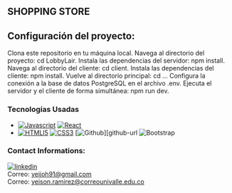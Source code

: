 ## SHOPPING STORE



## Configuración del proyecto:

Clona este repositorio en tu máquina local.
Navega al directorio del proyecto: cd LobbyLair.
Instala las dependencias del servidor: npm install.
Navega al directorio del cliente: cd client.
Instala las dependencias del cliente: npm install.
Vuelve al directorio principal: cd ...
Configura la conexión a la base de datos PostgreSQL en el archivo .env.
Ejecuta el servidor y el cliente de forma simultánea: npm run dev.

### Tecnologías Usadas
* [![Javascript][javascript]][js-url] [![React][React.js]][React-url] 
* [![HTMLl5][html5]][html-url] [![CSS3][css3]][css-url] [![Github][github]][github-url ![Bootstrap](https://img.shields.io/badge/Bootstrap-563D7C?style=for-the-badge&logo=bootstrap&logoColor=white)



### Contact Informations:

[![linkedin][linkedin]][linkedin-urlyeison]
<br>
Correo: yeijoh91@gmail.com <br>
Correo: yeison.ramirez@correounivalle.edu.co



[React.js]: https://img.shields.io/badge/React-20232A?style=for-the-badge&logo=react&logoColor=61DAFB
[React-url]: https://reactjs.org/
[Express.js]: https://img.shields.io/badge/express.js-%23404d59.svg?style=for-the-badge&logo=express&logoColor=%2361DAFB
[Express-url]: https://expressjs.com
[Figma-des]: https://img.shields.io/badge/figma-%23F24E1E.svg?style=for-the-badge&logo=figma&logoColor=white
[Figma-url]: https://www.figma.com/
[npm]: https://img.shields.io/badge/NPM-%23000000.svg?style=for-the-badge&logo=npm&logoColor=white
[npm-url]: https://www.npmjs.com/
[Node.js]: https://img.shields.io/badge/node.js-6DA55F?style=for-the-badge&logo=node.js&logoColor=white
[Node-url]: https://nodejs.org/
[Redux-query]: https://img.shields.io/badge/redux-%23593d88.svg?style=for-the-badge&logo=redux&logoColor=white
[Redux-url]: https://en.redux.js.org/
[Tailwind-css]: https://img.shields.io/badge/tailwindcss-%2338B2AC.svg?style=for-the-badge&logo=tailwind-css&logoColor=white
[Tailwind-url]: https://tailwindcss.com/
[Webpack.js]: https://img.shields.io/badge/webpack-%238DD6F9.svg?style=for-the-badge&logo=webpack&logoColor=black
[Webpack-url]: https://webpack.js.org/
[Render]: https://img.shields.io/badge/Render-%46E3B7.svg?style=for-the-badge&logo=render&logoColor=white
[Render-url]: https://render.com/
[Vercel]: https://img.shields.io/badge/vercel-%23000000.svg?style=for-the-badge&logo=vercel&logoColor=white
[Vercel-url]: https://vercel.com/
[html5]: https://img.shields.io/badge/html5-%23E34F26.svg?style=for-the-badge&logo=html5&logoColor=white
[html-url]: https://es.wikipedia.org/wiki/HTML5
[css3]: https://img.shields.io/badge/css3-%231572B6.svg?style=for-the-badge&logo=css3&logoColor=white
[css-url]: https://developer.mozilla.org/es/docs/Web/CSS
[javascript]: https://img.shields.io/badge/javascript-%23323330.svg?style=for-the-badge&logo=javascript&logoColor=%23F7DF1E
[js-url]: https://www.javascript.com/
[trello]: https://img.shields.io/badge/Trello-%23026AA7.svg?style=for-the-badge&logo=Trello&logoColor=white
[trello-url]: https://trello.com/
[git]: https://img.shields.io/badge/git-%23F05033.svg?style=for-the-badge&logo=git&logoColor=white
[git-url]: https://git-scm.com/
[github]: https://img.shields.io/badge/github-%23121011.svg?style=for-the-badge&logo=github&logoColor=white
[github-url]: https://github.com/
[postgresql]: https://img.shields.io/badge/PostgreSQL-316192?style=for-the-badge&logo=postgresql&logoColor=white
[postgresql-url]: https://www.postgresql.org/
[sequelize]: https://img.shields.io/badge/sequelize-323330?style=for-the-badge&logo=sequelize&logoColor=blue
[sequelize-url]: https://sequelize.org/
[jsonwebtoken]: https://img.shields.io/badge/json%20web%20tokens-323330?style=for-the-badge&logo=json-web-tokens&logoColor=pink
[jsonwebtoken-url]: https://jwt.io/
[socket.io]: https://img.shields.io/badge/Socket.io-black?style=for-the-badge&logo=socket.io&badgeColor=010101
[socket.io-url]: https://socket.io/
[firebase]: https://img.shields.io/badge/Firebase-039BE5?style=for-the-badge&logo=Firebase&logoColor=white
[firebase-url]: https://firebase.google.com/?hl=es
[Bootstrap]: (https://getbootstrap.com/) 



<!--Linkedin -->
[linkedin]: https://img.shields.io/badge/LinkedIn-0077B5?style=for-the-badge&logo=linkedin&logoColor=white
[linkedin-urlyeison]: https://www.linkedin.com/in/yeison-ramirez/
